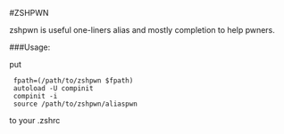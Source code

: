 #ZSHPWN

zshpwn is useful one-liners alias and mostly completion to help pwners.

###Usage:

put
```
 fpath=(/path/to/zshpwn $fpath)
 autoload -U compinit
 compinit -i
 source /path/to/zshpwn/aliaspwn
```
to your .zshrc

